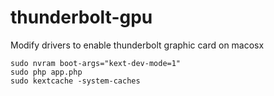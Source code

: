 # thunderbolt-gpu
Modify drivers to enable thunderbolt graphic card on macosx

```
sudo nvram boot-args="kext-dev-mode=1"
sudo php app.php
sudo kextcache -system-caches
```
